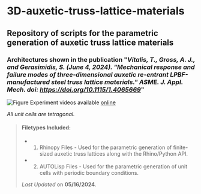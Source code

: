 # 3D-auxetic-truss-lattice-materials
Repository of scripts for the parametric generation of auxetic truss lattice materials
--
### Architectures shown in the publication "*Vitalis, T., Gross, A. J., and Gerasimidis, S. (June 4, 2024). "Mechanical response and failure modes of three-dimensional auxetic re-entrant LPBF-manufactured steel truss lattice materials." ASME. J. Appl. Mech. doi: https://doi.org/10.1115/1.4065669*"

![Figure](https://raw.githubusercontent.com/tvitalis/3D-auxetic-truss-lattice-materials/main/Figure.png)
Experiment videos available [online](https://youtube.com/playlist?list=PLt9grXiljjk6vBLT_gMviFbUR8kg2SLO7&si=rFzWcPWdIBDZFRS-)

*All unit cells are tetragonal.*

> #### Filetypes Included:
>
> - 1. Rhinopy Files - Used for the parametric generation of finite-sized auxetic truss lattices along with the Rhino/Python API.
> - 2. AUTOLisp Files - Used for the parametric generation of unit cells with periodic boundary conditions.
>
>  
>  *Last Updated* on **05/16/2024**. 
